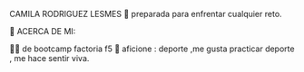 CAMILA RODRIGUEZ LESMES
🧠 preparada para enfrentar cualquier reto.

🚀 ACERCA DE MI:

👩‍🎓 de bootcamp factoria f5 
💞 aficione : deporte ,me gusta practicar deporte , me hace sentir viva.
